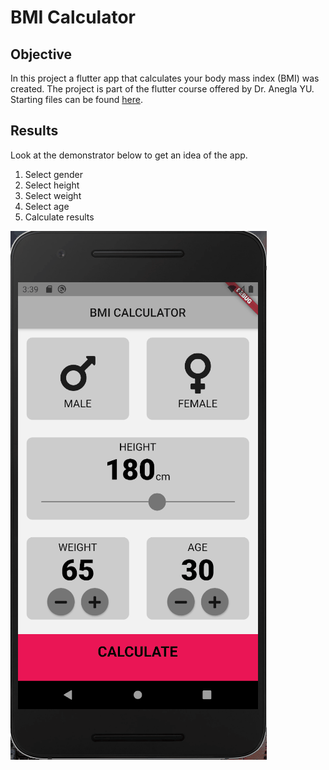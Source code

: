


# BMI Calculator 

## Objective 

In this project a flutter app that calculates your body mass index (BMI) was created. The project is part of the flutter course offered by Dr. Anegla YU. Starting files can be found [here](https://github.com/londonappbrewery/bmi-calculator-flutter).
## Results

Look at the demonstrator below to get an idea of the app.
1. Select gender 
2. Select height 
3. Select weight 
4. Select age
5. Calculate results


![Gif of the BMI-App](./gif_README.gif)


